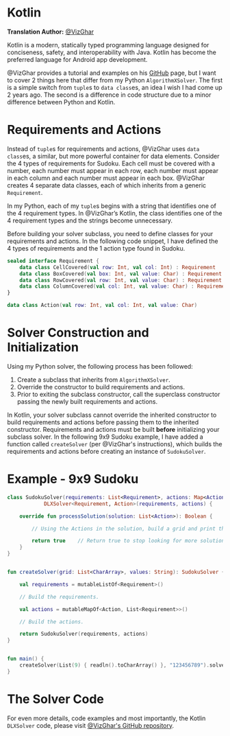 # Kotlin

__Translation Author:__ [@VizGhar](https://www.codingame.com/profile/c152bee9fe8dc90ac4f6b84505b59ebb9086993)

Kotlin is a modern, statically typed programming language designed for conciseness, safety, and interoperability with Java. Kotlin has become the preferred language for Android app development.

@VizGhar provides a tutorial and examples on his [GitHub](https://github.com/VizGhar/Kotlin-DLX/tree/main) page, but I want to cover 2 things here that differ from my Python `AlgorithmXSolver`. The first is a simple switch from `tuple`s to `data class`es, an idea I wish I had come up 2 years ago. The second is a difference in code structure due to a minor difference between Python and Kotlin.

# Requirements and Actions

Instead of `tuple`s for requirements and actions, @VizGhar uses `data class`es, a similar, but more powerful container for data elements. Consider the 4 types of requirements for Sudoku. Each cell must be covered with a number, each number must appear in each row, each number must appear in each column and each number must appear in each box. @VizGhar creates 4 separate data classes, each of which inherits from a generic `Requirement`.

In my Python, each of my `tuple`s begins with a string that identifies one of the 4 requirement types. In @VizGhar’s Kotlin, the class identifies one of the 4 requirement types and the strings become unnecessary.

Before building your solver subclass, you need to define classes for your requirements and actions. In the following code snippet, I have defined the 4 types of requirements and the 1 action type found in Sudoku.

```kotlin
sealed interface Requirement {
    data class CellCovered(val row: Int, val col: Int) : Requirement
    data class BoxCovered(val box: Int, val value: Char) : Requirement
    data class RowCovered(val row: Int, val value: Char) : Requirement
    data class ColumnCovered(val col: Int, val value: Char) : Requirement
}

data class Action(val row: Int, val col: Int, val value: Char)
```

# Solver Construction and Initialization

Using my Python solver, the following process has been followed:

1. Create a subclass that inherits from `AlgorithmXSolver`.
1. Override the constructor to build requirements and actions.
1. Prior to exiting the subclass constructor, call the superclass constructor passing the newly built requirements and actions.

In Kotlin, your solver subclass cannot override the inherited constructor to build requirements and actions before passing them to the inherited constructor. Requirements and actions must be built __before__ initializing your subclass solver. In the following 9x9 Sudoku example, I have added a function called `createSolver` (per @VizGhar's instructions), which builds the requirements and actions before creating an instance of `SudokuSolver`.

# Example - 9x9 Sudoku

```kotlin
class SudokuSolver(requirements: List<Requirement>, actions: Map<Action, List<Requirement>>) : 
            DLXSolver<Requirement, Action>(requirements, actions) {

    override fun processSolution(solution: List<Action>): Boolean {

        // Using the Actions in the solution, build a grid and print the solved Sudoku.

        return true    // Return true to stop looking for more solutions.
    }
}


fun createSolver(grid: List<CharArray>, values: String): SudokuSolver {

    val requirements = mutableListOf<Requirement>()

    // Build the requirements.

    val actions = mutableMapOf<Action, List<Requirement>>()

    // Build the actions.

    return SudokuSolver(requirements, actions)
}


fun main() {
    createSolver(List(9) { readln().toCharArray() }, "123456789").solve()
}
```

# The Solver Code

For even more details, code examples and most importantly, the Kotlin `DLXSolver` code, please visit [@VizGhar's GitHub repository](https://github.com/VizGhar/Kotlin-DLX/tree/main).
